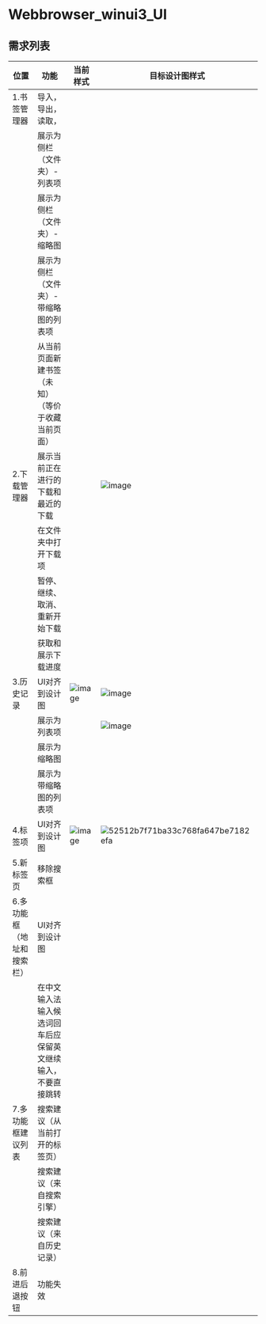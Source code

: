 # Webbrowser_winui3_UI

## 需求列表


| 位置 | 功能 | 当前样式 | 目标设计图样式 |
| ------------- | ------------- |------------- |------------- |
| 1.书签管理器 | 导入，导出，读取，| 
|  | 展示为侧栏（文件夹）-列表项 |
|  | 展示为侧栏（文件夹）-缩略图 |
|  | 展示为侧栏（文件夹）-带缩略图的列表项 |
|  | 从当前页面新建书签（未知）（等价于收藏当前页面） |
| 2.下载管理器| 展示当前正在进行的下载和最近的下载 |  | ![image](https://user-images.githubusercontent.com/6630660/230349493-07459e3c-c8b3-42dd-99e2-09c026ceb291.png) |
|  | 在文件夹中打开下载项 |
|  | 暂停、继续、取消、重新开始下载 |
|  | 获取和展示下载进度 |
| 3.历史记录| UI对齐到设计图 | ![image](https://user-images.githubusercontent.com/6630660/230349278-b37e5ff6-8b77-487d-8eee-38c562975e27.png) | ![image](https://user-images.githubusercontent.com/6630660/230348799-dc039034-561b-43bf-a5cf-839d3530e07b.png)
|  | 展示为列表项 |   | ![image](https://user-images.githubusercontent.com/6630660/230348799-dc039034-561b-43bf-a5cf-839d3530e07b.png)
|  | 展示为缩略图 |
|  | 展示为带缩略图的列表项 |
| 4.标签项| UI对齐到设计图 | ![image](https://user-images.githubusercontent.com/6630660/230350084-9048f880-32bf-4e08-aadd-9f5c495d5f02.png) |![52512b7f71ba33c768fa647be7182efa](https://user-images.githubusercontent.com/6630660/230349960-519d56ad-b4ae-4f19-b868-ad2c57fa21fe.png) |
| 5.新标签页 |移除搜索框|
| 6.多功能框（地址和搜索栏） |UI对齐到设计图| 
|  |在中文输入法输入候选词回车后应保留英文继续输入，不要直接跳转| 
| 7.多功能框建议列表 |搜索建议（从当前打开的标签页）|
|  | 搜索建议（来自搜索引擎） |
|  | 搜索建议（来自历史记录） |
| 8.前进后退按钮 |功能失效|
